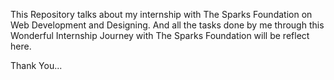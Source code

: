 This Repository talks about my internship with The Sparks Foundation on Web Development and Designing. And all the tasks done by me through this Wonderful Internship Journey with The Sparks Foundation will be reflect here.

Thank You...
